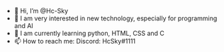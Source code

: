 - 👋 Hi, I’m @Hc-Sky
- 👀 I am very interested in new technology, especially for programming and AI
- 🌱 I am currently learning python, HTML, CSS and C
- 📫 How to reach me: Discord: HcSky#1111

<!---
Hc-Sky/Hc-Sky is a ✨ special ✨ repository because its `README.md` (this file) appears on your GitHub profile.
You can click the Preview link to take a look at your changes.
--->
